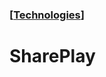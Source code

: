 ### [[Technologies](./translated-human-interface-guidelines-markdown/technologies.md)]  
  
# **SharePlay**  

